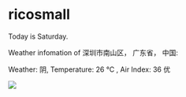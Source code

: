 # ricosmall

Today is Saturday.

Weather infomation of 深圳市南山区， 广东省， 中国: 

Weather: 阴, Temperature: 26 ℃ , Air Index: 36 优

<img src="https://github-readme-stats.vercel.app/api?username=ricosmall&show_icons=true" />
